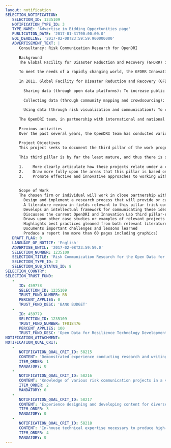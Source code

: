 ```yaml
---
layout: notification
SELECTION_NOTIFICATION: 
   SELECTION_ID: 1235109
   NOTIFICATION_TYPE_ID: 3
   TYPE_NAME: 'Advertise in Bidding Opportunities page'
   PUBLICATION_DATE: '2017-01-31T00:00:00.0'
   EOI_DEADLINE: '2017-02-08T23:59:59.900000000'
   ADVERTISEMENT_TEXT: |
      Consultancy: Risk Communication Research for OpenDRI
      
      Background
      The Global Facility for Disaster Reduction and Recovery (GFDRR) is a partnership of the World Bank, United Nations, major donors and recipient countries under the International Strategy for Disaster Reduction (ISDR) system to support the implementation of the Hyogo Framework for Action (HFA).  Launched in September 2006, GFDRR provides technical and financial assistance to help disaster-prone countries decrease their vulnerability and adapt to climate change. GFDRR works closely with UN agencies, client governments, World Bank regional offices, and other partners.
      
      To meet the needs of a rapidly changing world, the GFDRR Innovation Lab supports the use of science, technology, and open data in promoting new ideas and the development of original tools to empower decision-makers in vulnerable countries to strengthen their resilience. Recent innovations in the field have enabled better access to disaster and climate risk information and a greater capacity to create, manage, and use this information.  Innovation Lab activities are designed and implemented in partnership with government institutions and key international and local partners, ensuring that all activities add value in planning, operational, and recovery activities.
      
      In 2011, Global Facility for Disaster Reduction and Recovery (GFDRR) launched the Open Data for Resilience Initiative (OpenDRI) to apply the concepts of the global open data movement to the challenges of reducing vulnerability to natural hazards and the impacts of climate change. OpenDRI supports World Bank Regional Disaster Risk Management Teams to build capacity and long-term ownership of open data projects with client countries that are tailored to meet specific needs and goals of stakeholders. OpenDRI is guided by nine core principles, and engages with client governments in three main areas:
      
      	Sharing data (through open data platforms): To increase public access to risk information, OpenDRI engages in dialogue with governments on the value of open data through working groups, pilot projects that evolve into long-term locally-owned open data projects. OpenDRI provides technical solutions and assistance for the project implementation through GeoNode, a free and open source data sharing platform.
      
      	Collecting data (through community mapping and crowdsourcing): To engage communities in the creation of accurate and timely data about the rapidly evolving urban and rural environments in the place they live, OpenDRI works with governments and local communities to utilize simple, collaborative, crowdsourcing mapping tools such as OpenStreetMap (OSM). OpenDRI has also created and is supervising the Open Cities Project that facilitates community-mapping activities.
      
      	Using data (through risk visualization and communication): To communicate risk more effectively to decision-makers in planning, preparedness and response activities, OpenDRI works with governments and partners to develop risk communication activities, including development of the InaSAFE software, an OpenDRI Serious Game, and contribution to the Code for Resilience project. Past and ongoing attempts to launch work in the area of risk data visualization also fall into this area. 
      
      The OpenDRI team, in partnership with international and national agencies, has developed this suite of complementary tools to improve risk information through better access to data. These tools have global developer and user communities, all of whom contribute to the ongoing use and development of the tools  all of which are aimed at providing better information for decision makers at all levels to take action to reduce, prepare for, and recover from disaster risks. While engaging with government to leverage the usage of these tools, OpenDRI also strives to create local communities of user and developers involving government agencies, universities, NGOs, and innovation hubs to create sustainable capacity.
      
      Previous activities
      Over the past several years, the OpenDRI team has conducted various research and released a number of publications that codify lessons learned and establish thought leadership in the areas of work in the first two pillars of our work program: Sharing Data and Collecting Data. These include the OpenDRI Field Guide, The Guide to Planning an Open Cities Mapping Project, Crowdsourced Geographic Information in Government, and recent research on institutional investment in open source software using GeoNode as a case study.
      
      Project Objectives
      This project seeks to document the third pillar of the work program, Using Data, similar to how OpenDRI has documented its first two pillars through the above publications. This pillar brings together ideas and efforts from the fields of risk communication, user-centered design, and civic technology to ensure that investments in generating, collecting and sharing data contribute to evidence-based and risk-informed policies, ideally causing change in policy and behavior. Further, the third pillar seeks to inform the ways in which OpenDRI designs projects falling under the first two pillars. 
      
      This third pillar is by far the least mature, and thus there is significant room for growth and guidance as to how to expand this practice effectively into World Bank and OpenDRI partner projects. The purpose of this consultancy is, therefore, to:
      
      1.	More clearly articulate how these projects relate under a coherent strategy for improving and increasing use of risk information by OpenDRI project partners.
      2.	Draw more fully upon the areas that this pillar is based on (risk communication, user-centered design, civic technology) to inspire new approaches beyond what OpenDRI is already doing. 
      3.	Promote effective and innovative approaches to working with risk information within GFDRR partners in country government and development agencies.
      
      
      Scope of Work
      The chosen firm or individual will work in close partnership with GFDRRs Innovation Lab to research and write a publication that can be used for internal and external purposes. The firm or individual is expected to:
      	Design and implement a research process that will provide or capture, at minimum:
      	A literature review in fields relevant to this pillar (risk communication and visualization, user-centered design, and civic technology)
      	Develops an intellectual framework for communicating these ideas within the international development and disaster risk management (DRM) space.
      	Discusses the current OpenDRI and Innovation Lab third pillar-related projects based on the framework developed in the research process
      	Draws upon other case studies or examples of relevant projects that both illustrate key ideas and establish credibility of the ideas
      	Highlights best practices gleaned from both relevant literature and real world projects (potentially from the health and safety risk communication field as well)
      	Documents important challenges and lessons learned 
      	Produce a report (no more than 60 pages including graphics)
   DRAFT_FLAG: 0
   LANGUAGE_OF_NOTICE: 'English'
   ADVERTISE_UNTIL: '2017-02-08T23:59:59.0'
   SELECTION_NUMBER: 1235109
   SELECTION_TITLE: 'Risk Communication Research for the Open Data for Resilience Initiative'
   SELECTION_TYPE_ID: 2
   SELECTION_SUB_STATUS_ID: 8
SELECTION_COUNTRY: 
SELECTION_TRUST_FUND: 
   - 
      ID: 459778
      SELECTION_ID: 1235109
      TRUST_FUND_NUMBER: BB
      PERCENT_APPLIES: 0
      TRUST_FUND_DESC: 'BANK BUDGET'
   - 
      ID: 459779
      SELECTION_ID: 1235109
      TRUST_FUND_NUMBER: TF018476
      PERCENT_APPLIES: 100
      TRUST_FUND_DESC: 'Open Data for Resilience Technology Developmentâ Project'
NOTIFICATION_ATTACHMENT: 
NOTIFICATION_QUAL_CRIT: 
   - 
      NOTIFICATION_QUAL_CRIT_ID: 58215
      CONTENT: 'Demonstrated experience conducting research and writing related to risk communication and user-centered design; experience in disaster-related risk communication is a plus, but not required.'
      ITEM_ORDER: 1
      MANDATORY: 0
   - 
      NOTIFICATION_QUAL_CRIT_ID: 58216
      CONTENT: 'Knowledge of various risk communication projects in a variety of fields including: natural hazard-related disasters, health, safety, climate change, environmental issues. These will help inform the case studies selected in conjunction with case study recommendations from OpenDRI.'
      ITEM_ORDER: 2
      MANDATORY: 0
   - 
      NOTIFICATION_QUAL_CRIT_ID: 58217
      CONTENT: 'Experience designing and developing content for diverse audiences.'
      ITEM_ORDER: 3
      MANDATORY: 0
   - 
      NOTIFICATION_QUAL_CRIT_ID: 58218
      CONTENT: 'In-house technical expertise necessary to produce high-quality materials for publication'
      ITEM_ORDER: 4
      MANDATORY: 0
---
```

